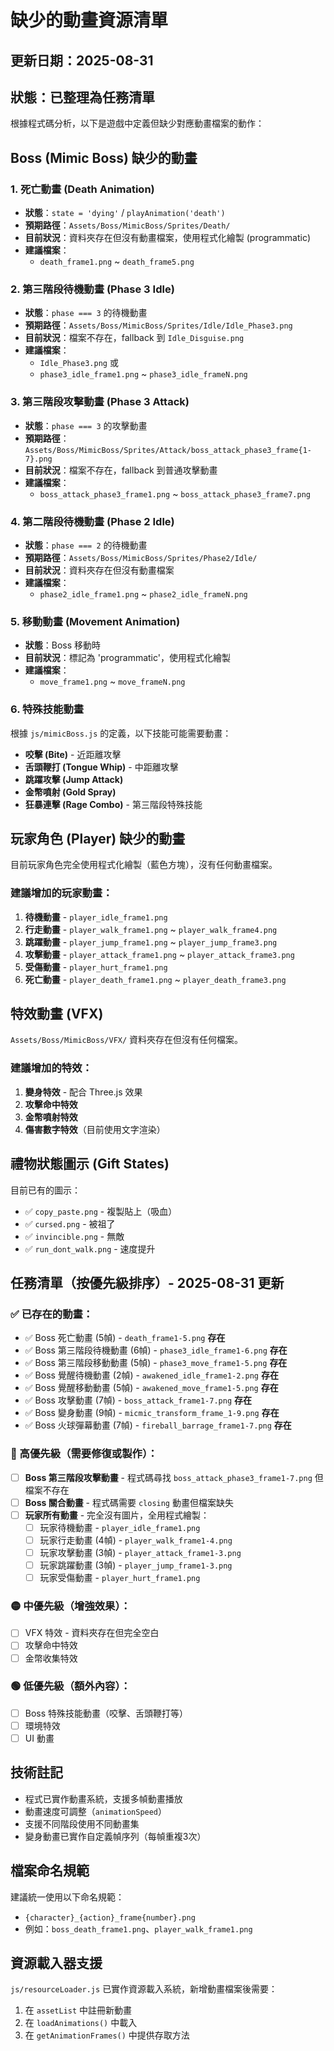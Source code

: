 # 缺少的動畫資源清單

## 更新日期：2025-08-31
## 狀態：已整理為任務清單

根據程式碼分析，以下是遊戲中定義但缺少對應動畫檔案的動作：

## Boss (Mimic Boss) 缺少的動畫

### 1. **死亡動畫 (Death Animation)**
- **狀態**：`state = 'dying'` / `playAnimation('death')`
- **預期路徑**：`Assets/Boss/MimicBoss/Sprites/Death/`
- **目前狀況**：資料夾存在但沒有動畫檔案，使用程式化繪製 (programmatic)
- **建議檔案**：
  - `death_frame1.png` ~ `death_frame5.png`

### 2. **第三階段待機動畫 (Phase 3 Idle)**
- **狀態**：`phase === 3` 的待機動畫
- **預期路徑**：`Assets/Boss/MimicBoss/Sprites/Idle/Idle_Phase3.png`
- **目前狀況**：檔案不存在，fallback 到 `Idle_Disguise.png`
- **建議檔案**：
  - `Idle_Phase3.png` 或
  - `phase3_idle_frame1.png` ~ `phase3_idle_frameN.png`

### 3. **第三階段攻擊動畫 (Phase 3 Attack)**
- **狀態**：`phase === 3` 的攻擊動畫
- **預期路徑**：`Assets/Boss/MimicBoss/Sprites/Attack/boss_attack_phase3_frame{1-7}.png`
- **目前狀況**：檔案不存在，fallback 到普通攻擊動畫
- **建議檔案**：
  - `boss_attack_phase3_frame1.png` ~ `boss_attack_phase3_frame7.png`

### 4. **第二階段待機動畫 (Phase 2 Idle)**
- **狀態**：`phase === 2` 的待機動畫
- **預期路徑**：`Assets/Boss/MimicBoss/Sprites/Phase2/Idle/`
- **目前狀況**：資料夾存在但沒有動畫檔案
- **建議檔案**：
  - `phase2_idle_frame1.png` ~ `phase2_idle_frameN.png`

### 5. **移動動畫 (Movement Animation)**
- **狀態**：Boss 移動時
- **目前狀況**：標記為 'programmatic'，使用程式化繪製
- **建議檔案**：
  - `move_frame1.png` ~ `move_frameN.png`

### 6. **特殊技能動畫**
根據 `js/mimicBoss.js` 的定義，以下技能可能需要動畫：
- **咬擊 (Bite)** - 近距離攻擊
- **舌頭鞭打 (Tongue Whip)** - 中距離攻擊
- **跳躍攻擊 (Jump Attack)**
- **金幣噴射 (Gold Spray)**
- **狂暴連擊 (Rage Combo)** - 第三階段特殊技能

## 玩家角色 (Player) 缺少的動畫

目前玩家角色完全使用程式化繪製（藍色方塊），沒有任何動畫檔案。

### 建議增加的玩家動畫：
1. **待機動畫** - `player_idle_frame1.png`
2. **行走動畫** - `player_walk_frame1.png` ~ `player_walk_frame4.png`
3. **跳躍動畫** - `player_jump_frame1.png` ~ `player_jump_frame3.png`
4. **攻擊動畫** - `player_attack_frame1.png` ~ `player_attack_frame3.png`
5. **受傷動畫** - `player_hurt_frame1.png`
6. **死亡動畫** - `player_death_frame1.png` ~ `player_death_frame3.png`

## 特效動畫 (VFX)

`Assets/Boss/MimicBoss/VFX/` 資料夾存在但沒有任何檔案。

### 建議增加的特效：
1. **變身特效** - 配合 Three.js 效果
2. **攻擊命中特效**
3. **金幣噴射特效**
4. **傷害數字特效**（目前使用文字渲染）

## 禮物狀態圖示 (Gift States)

目前已有的圖示：
- ✅ `copy_paste.png` - 複製貼上（吸血）
- ✅ `cursed.png` - 被祖了
- ✅ `invincible.png` - 無敵
- ✅ `run_dont_walk.png` - 速度提升

## 任務清單（按優先級排序）- 2025-08-31 更新

### ✅ 已存在的動畫：
- ✅ Boss 死亡動畫 (5幀) - `death_frame1-5.png` **存在**
- ✅ Boss 第三階段待機動畫 (6幀) - `phase3_idle_frame1-6.png` **存在**
- ✅ Boss 第三階段移動動畫 (5幀) - `phase3_move_frame1-5.png` **存在**
- ✅ Boss 覺醒待機動畫 (2幀) - `awakened_idle_frame1-2.png` **存在**
- ✅ Boss 覺醒移動動畫 (5幀) - `awakened_move_frame1-5.png` **存在**
- ✅ Boss 攻擊動畫 (7幀) - `boss_attack_frame1-7.png` **存在**
- ✅ Boss 變身動畫 (9幀) - `micmic_transform_frame_1-9.png` **存在**
- ✅ Boss 火球彈幕動畫 (7幀) - `fireball_barrage_frame1-7.png` **存在**

### 🔴 高優先級（需要修復或製作）：
- [ ] **Boss 第三階段攻擊動畫** - 程式碼尋找 `boss_attack_phase3_frame1-7.png` 但檔案不存在
- [ ] **Boss 關合動畫** - 程式碼需要 `closing` 動畫但檔案缺失
- [ ] **玩家所有動畫** - 完全沒有圖片，全用程式繪製：
  - [ ] 玩家待機動畫 - `player_idle_frame1.png`
  - [ ] 玩家行走動畫 (4幀) - `player_walk_frame1-4.png`
  - [ ] 玩家攻擊動畫 (3幀) - `player_attack_frame1-3.png`
  - [ ] 玩家跳躍動畫 (3幀) - `player_jump_frame1-3.png`
  - [ ] 玩家受傷動畫 - `player_hurt_frame1.png`

### 🟡 中優先級（增強效果）：
- [ ] VFX 特效 - 資料夾存在但完全空白
- [ ] 攻擊命中特效
- [ ] 金幣收集特效

### 🟢 低優先級（額外內容）：
- [ ] Boss 特殊技能動畫（咬擊、舌頭鞭打等）
- [ ] 環境特效
- [ ] UI 動畫

## 技術註記

- 程式已實作動畫系統，支援多幀動畫播放
- 動畫速度可調整（`animationSpeed`）
- 支援不同階段使用不同動畫集
- 變身動畫已實作自定義幀序列（每幀重複3次）

## 檔案命名規範

建議統一使用以下命名規範：
- `{character}_{action}_frame{number}.png`
- 例如：`boss_death_frame1.png`、`player_walk_frame1.png`

## 資源載入器支援

`js/resourceLoader.js` 已實作資源載入系統，新增動畫檔案後需要：
1. 在 `assetList` 中註冊新動畫
2. 在 `loadAnimations()` 中載入
3. 在 `getAnimationFrames()` 中提供存取方法